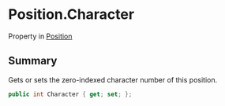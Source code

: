 # Position.Character

Property in [Position](/docs/api/csharp/yarn.compiler.position.md)

## Summary


Gets or sets the zero-indexed character number of this position.


```csharp
public int Character { get; set; };
```

